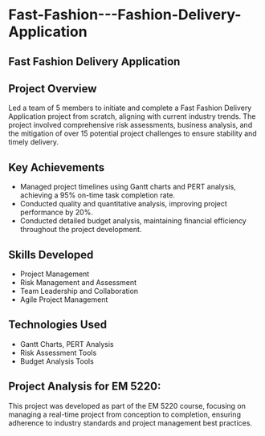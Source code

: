 # **Fast-Fashion---Fashion-Delivery-Application**

## **Fast Fashion Delivery Application**

## **Project Overview**
Led a team of 5 members to initiate and complete a Fast Fashion Delivery Application project from scratch, aligning with current industry trends. The project involved comprehensive risk assessments, business analysis, and the mitigation of over 15 potential project challenges to ensure stability and timely delivery.

## **Key Achievements**
- Managed project timelines using Gantt charts and PERT analysis, achieving a 95% on-time task completion rate.
- Conducted quality and quantitative analysis, improving project performance by 20%.
- Conducted detailed budget analysis, maintaining financial efficiency throughout the project development.

## **Skills Developed**
- Project Management
- Risk Management and Assessment
- Team Leadership and Collaboration
- Agile Project Management

## **Technologies Used**
- Gantt Charts, PERT Analysis
- Risk Assessment Tools
- Budget Analysis Tools

## **Project Analysis for EM 5220**: 
This project was developed as part of the EM 5220 course, focusing on managing a real-time project from conception to completion, ensuring adherence to industry standards and project management best practices.
